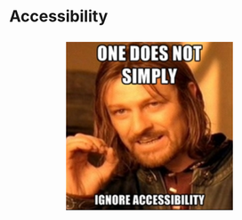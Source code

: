 # Accessibility

<p align="center">
    <img src="./images/project-meme.png"
        alt=""
        width="300"
        style="padding: 10px"
    >
</p>
